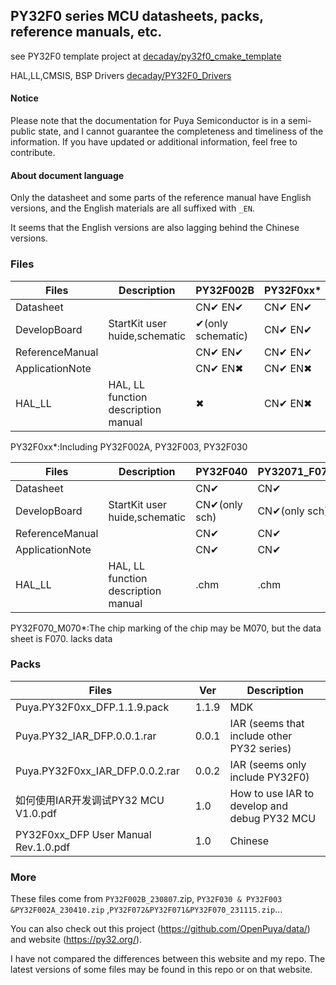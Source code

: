 ## PY32F0 series MCU datasheets, packs, reference manuals, etc.



see PY32F0 template project at [decaday/py32f0_cmake_template](https://github.com/decaday/py32f0_cmake_template)

HAL,LL,CMSIS, BSP Drivers [decaday/PY32F0_Drivers](https://github.com/decaday/PY32F0_Drivers)

#### Notice

Please note that the documentation for Puya Semiconductor is in a semi-public state, and I cannot guarantee the completeness and timeliness of the information. If you have updated or additional information, feel free to contribute.

#### About document language

Only the datasheet and some parts of the reference manual have English versions, and the English materials are all suffixed with `_EN`.

It seems that the English versions are also lagging behind the Chinese versions.

### Files

| Files           | Description                         | PY32F002B         | PY32F0xx* | PY32L020      |
| --------------- | ----------------------------------- | ----------------- | --------- | ------------- |
| Datasheet       |                                     | CN✔  EN✔          | CN✔ EN✔   | ✖             |
| DevelopBoard    | StartKit user huide,schematic       | ✔(only schematic) | CN✔ EN✔   | CN✔(only sch) |
| ReferenceManual |                                     | CN✔  EN✔          | CN✔ EN✔   | CN✔           |
| ApplicationNote |                                     | CN✔  EN✖          | CN✔  EN✖  | ✖             |
| HAL_LL          | HAL, LL function description manual | ✖                 | CN✔  EN✖  | ✖             |

PY32F0xx*:Including PY32F002A, PY32F003, PY32F030

| Files           | Description                         | PY32F040      | PY32071_F072  | PY32F070_M070* | PY32F403 |
| --------------- | ----------------------------------- | ------------- | ------------- | -------------- | -------- |
| Datasheet       |                                     | CN✔           | CN✔           | CN✔            | CN✔      |
| DevelopBoard    | StartKit user huide,schematic       | CN✔(only sch) | CN✔(only sch) | ✖              | ✖        |
| ReferenceManual |                                     | CN✔           | CN✔           | ✖              | ✖        |
| ApplicationNote |                                     | CN✔           | CN✔           | ✖              | ✖        |
| HAL_LL          | HAL, LL function description manual | .chm          | .chm          | ✖              | ✖        |

PY32F070_M070*:The chip marking of the chip may be M070, but the data sheet is F070. lacks data

### Packs

| Files                                | Ver   | Description                                  |
| ------------------------------------ | ----- | -------------------------------------------- |
| Puya.PY32F0xx_DFP.1.1.9.pack         | 1.1.9 | MDK                                          |
| Puya.PY32_IAR_DFP.0.0.1.rar          | 0.0.1 | IAR (seems that include other PY32 series)   |
| Puya.PY32F0xx_IAR_DFP.0.0.2.rar      | 0.0.2 | IAR (seems only include PY32F0)              |
| 如何使用IAR开发调试PY32 MCU V1.0.pdf | 1.0   | How to use IAR to develop and debug PY32 MCU |
| PY32F0xx_DFP User Manual Rev.1.0.pdf | 1.0   | Chinese                                      |

### More

These files come from `PY32F002B_230807`.zip, `PY32F030 & PY32F003 &PY32F002A_230410.zip` ,`PY32F072&PY32F071&PY32F070_231115.zip`...



You can also check out this project (https://github.com/OpenPuya/data/) and website (https://py32.org/).

 I have not compared the differences between this website and my repo. The latest versions of some files may be found in this repo or on that website.

